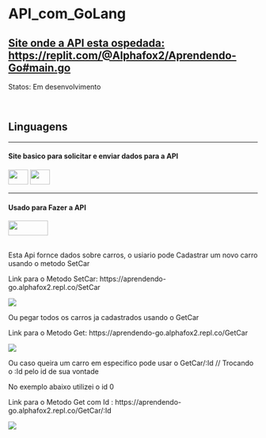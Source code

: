 <h1>API_com_GoLang</h1>

<h2><a href="https://replit.com/@Alphafox2/Aprendendo-Go#main.go">Site onde a API esta ospedada: https://replit.com/@Alphafox2/Aprendendo-Go#main.go</a></h2>
  
<p>Statos: Em desenvolvimento</p>
<br>

<div>
  <h2>Linguagens</h2>
  <hr>
  <h4>Site basico para solicitar e enviar dados para a API</h4>
  <div>
    <img height=30 width=40 src="https://cdn.jsdelivr.net/gh/devicons/devicon/icons/javascript/javascript-original.svg" />     
    <img height=30 width=40 src="https://cdn.jsdelivr.net/gh/devicons/devicon/icons/html5/html5-original.svg" />
  </div> 
  <hr>
  <h4>Usado para Fazer a API</h4>
  <img height=30 width=80 src="https://cdn.jsdelivr.net/gh/devicons/devicon/icons/go/go-original-wordmark.svg" /> 
</div>
<br>

<p> Esta Api fornce dados sobre carros, o usiario pode Cadastrar um novo carro usando o metodo SetCar </p>
<p>Link para o Metodo SetCar: https://aprendendo-go.alphafox2.repl.co/SetCar</p>
<img src="https://media.discordapp.net/attachments/1004483186740437044/1143371976530993212/9f3f4533-e6da-49ed-88fa-7b7cfb836a51.png"/>    
<br>

<p>Ou pegar todos os carros ja cadastrados usando o GetCar</p>
<p>Link para o Metodo Get: https://aprendendo-go.alphafox2.repl.co/GetCar</p>
<img src="https://media.discordapp.net/attachments/1004483186740437044/1143372477775491252/image.png"/>    
<br>

<p>Ou caso queira um carro em especifico pode usar o GetCar/:Id // Trocando o :Id pelo id de sua vontade</p>
<p>No exemplo abaixo utilizei o id 0 </p>
<p>Link para o Metodo Get com Id : https://aprendendo-go.alphafox2.repl.co/GetCar/:Id</p>
<img src="https://media.discordapp.net/attachments/1004483186740437044/1143373099035799644/image.png"/>    
